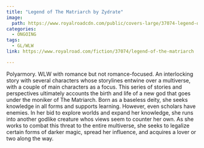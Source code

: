 ```yaml
---
title: "Legend of The Matriarch by Zydrate"
image:
  path: https://www.royalroadcdn.com/public/covers-large/37074-legend-of-the-matriarch.jpg
categories:
  - ONGOING
tags:
  - GL/WLW
link: https://www.royalroad.com/fiction/37074/legend-of-the-matriarch

---
```

Polyarmory. WLW with romance but not romance-focused.
An interlocking story with several characters whose storylines entwine over a multiverse, with a couple of main characters as a focus. 
This series of stories and perspectives ultimately accounts the birth and life of a new god that goes under the moniker of The Matriarch. Born as a baseless deity, she seeks knowledge in all forms and supports learning. However, even scholars have enemies. In her bid to explore worlds and expand her knowledge, she runs into another godlike creature whos views seem to counter her own. As she works to combat this threat to the entire multiverse, she seeks to legalize certain forms of darker magic, spread her influence, and acquires a lover or two along the way.

